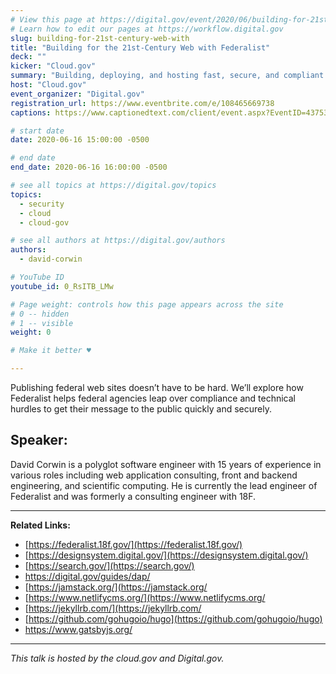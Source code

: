 ```yaml
---
# View this page at https://digital.gov/event/2020/06/building-for-21st-century-web-with
# Learn how to edit our pages at https://workflow.digital.gov
slug: building-for-21st-century-web-with
title: "Building for the 21st-Century Web with Federalist"
deck: ""
kicker: "Cloud.gov"
summary: "Building, deploying, and hosting fast, secure, and compliant federal web sites and applications with Federalist."
host: "Cloud.gov"
event_organizer: "Digital.gov"
registration_url: https://www.eventbrite.com/e/108465669738
captions: https://www.captionedtext.com/client/event.aspx?EventID=4375338&CustomerID=321

# start date
date: 2020-06-16 15:00:00 -0500

# end date
end_date: 2020-06-16 16:00:00 -0500

# see all topics at https://digital.gov/topics
topics: 
  - security
  - cloud
  - cloud-gov

# see all authors at https://digital.gov/authors
authors: 
  - david-corwin

# YouTube ID
youtube_id: 0_RsITB_LMw

# Page weight: controls how this page appears across the site
# 0 -- hidden
# 1 -- visible
weight: 0

# Make it better ♥

---
```


Publishing federal web sites doesn’t have to be hard. We’ll explore how Federalist helps federal agencies leap over compliance and technical hurdles to get their message to the public quickly and securely.

## Speaker:

David Corwin is a polyglot software engineer with 15 years of experience in various roles including web application consulting, front and backend engineering, and scientific computing. He is currently the lead engineer of Federalist and was formerly a consulting engineer with 18F.

---

**Related Links:**

 - [https://federalist.18f.gov/](https://federalist.18f.gov/)
 - [https://designsystem.digital.gov/](https://designsystem.digital.gov/)
 - [https://search.gov/](https://search.gov/)
 - https://digital.gov/guides/dap/
 - [https://jamstack.org/](https://jamstack.org/
 - [https://www.netlifycms.org/](https://www.netlifycms.org/
 - [https://jekyllrb.com/](https://jekyllrb.com/
 - [https://github.com/gohugoio/hugo](https://github.com/gohugoio/hugo)
 - https://www.gatsbyjs.org/
 
 ---
 
 *This talk is hosted by the cloud.gov and Digital.gov.*
